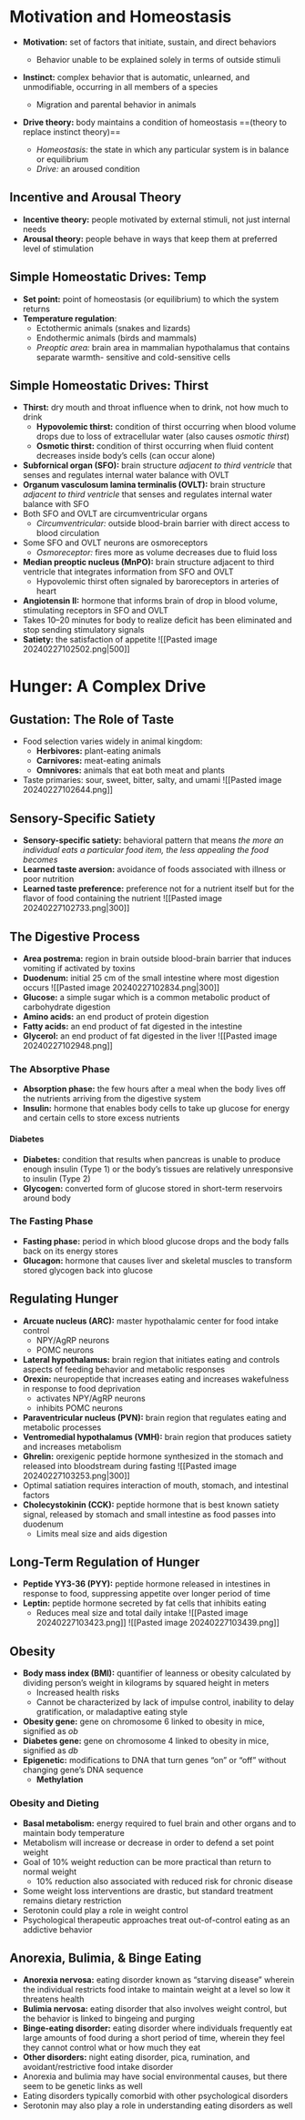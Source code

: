 # Motivation and Homeostasis
- **Motivation:** set of factors that initiate, sustain, and direct behaviors
	- Behavior unable to be explained solely in terms of outside stimuli
- **Instinct:** complex behavior that is automatic, unlearned, and unmodifiable, occurring in all members of a species
	- Migration and parental behavior in animals

- **Drive theory:** body maintains a condition of homeostasis ==(theory to replace instinct theory)==
	- *Homeostasis:* the state in which any particular system is in balance or equilibrium
	- *Drive:* an aroused condition
## Incentive and Arousal Theory
- **Incentive theory:** people motivated by external stimuli, not just internal needs
- **Arousal theory:** people behave in ways that keep them at preferred level of stimulation
## Simple Homeostatic Drives: Temp
- **Set point:** point of homeostasis (or equilibrium) to which the system returns
- **Temperature regulation**:
	- Ectothermic animals (snakes and lizards)
	- Endothermic animals (birds and mammals)
	- *Preoptic area:* brain area in mammalian hypothalamus that contains separate warmth- sensitive and cold-sensitive cells
## Simple Homeostatic Drives: Thirst
- **Thirst:** dry mouth and throat influence when to drink, not how much to drink
	- **Hypovolemic thirst:** condition of thirst occurring when blood volume drops due to loss of extracellular water (also causes *osmotic thirst*)
	- **Osmotic thirst:** condition of thirst occurring when fluid content decreases inside body’s cells (can occur alone)
- **Subfornical organ (SFO):** brain structure *adjacent to third ventricle* that senses and regulates internal water balance with OVLT
- **Organum vasculosum lamina terminalis (OVLT):** brain structure *adjacent to third ventricle* that senses and regulates internal water balance with SFO
- Both SFO and OVLT are circumventricular organs
	- *Circumventricular:* outside blood-brain barrier with direct access to blood circulation
- Some SFO and OVLT neurons are osmoreceptors
	- *Osmoreceptor:* fires more as volume decreases due to fluid loss
- **Median preoptic nucleus (MnPO):** brain structure adjacent to third ventricle that integrates information from SFO and OVLT
	- Hypovolemic thirst often signaled by baroreceptors in arteries of heart
- **Angiotensin II:** hormone that informs brain of drop in blood volume, stimulating receptors in SFO and OVLT
- Takes 10–20 minutes for body to realize deficit has been eliminated and stop sending stimulatory signals
- **Satiety:** the satisfaction of appetite
![[Pasted image 20240227102502.png|500]]
# Hunger: A Complex Drive
## Gustation: The Role of Taste
- Food selection varies widely in animal kingdom:
	- **Herbivores:** plant-eating animals
	- **Carnivores:** meat-eating animals
	- **Omnivores:** animals that eat both meat and plants
- Taste primaries: sour, sweet, bitter, salty, and umami
![[Pasted image 20240227102644.png]]
## Sensory-Specific Satiety
- **Sensory-specific satiety:** behavioral pattern that means *the more an individual eats a particular food item, the less appealing the food becomes*
- **Learned taste aversion:** avoidance of foods associated with illness or poor nutrition
- **Learned taste preference:** preference not for a nutrient itself but for the flavor of food containing the nutrient
![[Pasted image 20240227102733.png|300]]
## The Digestive Process
- **Area postrema:** region in brain outside blood-brain barrier that induces vomiting if activated by toxins
- **Duodenum:** initial 25 cm of the small intestine where most digestion occurs
![[Pasted image 20240227102834.png|300]]
- **Glucose:** a simple sugar which is a common metabolic product of carbohydrate digestion
- **Amino acids:** an end product of protein digestion
- **Fatty acids:** an end product of fat digested in the intestine
- **Glycerol:** an end product of fat digested in the liver
![[Pasted image 20240227102948.png]]
### The Absorptive Phase
- **Absorption phase:** the few hours after a meal when the body lives off the nutrients arriving from the digestive system
- **Insulin:** hormone that enables body cells to take up glucose for energy and certain cells to store excess nutrients
#### Diabetes
- **Diabetes:** condition that results when pancreas is unable to produce enough insulin (Type 1) or the body’s tissues are relatively unresponsive to insulin (Type 2)
- **Glycogen:** converted form of glucose stored in short-term reservoirs around body
### The Fasting Phase
- **Fasting phase:** period in which blood glucose drops and the body falls back on its energy stores
- **Glucagon:** hormone that causes liver and skeletal muscles to transform stored glycogen back into glucose
## Regulating Hunger
- **Arcuate nucleus (ARC):** master hypothalamic center for food intake control
	- NPY/AgRP neurons
	- POMC neurons
- **Lateral hypothalamus:** brain region that initiates eating and controls aspects of feeding behavior and metabolic responses
- **Orexin:** neuropeptide that increases eating and increases wakefulness in response to food deprivation
	- activates NPY/AgRP neurons
	- inhibits POMC neurons
- **Paraventricular nucleus (PVN):** brain region that regulates eating and metabolic processes
- **Ventromedial hypothalamus (VMH):** brain region that produces satiety and increases metabolism
- **Ghrelin:** orexigenic peptide hormone synthesized in the stomach and released into bloodstream during fasting
![[Pasted image 20240227103253.png|300]]
- Optimal satiation requires interaction of mouth, stomach, and intestinal factors
- **Cholecystokinin (CCK):** peptide hormone that is best known satiety signal, released by stomach and small intestine as food passes into duodenum
	- Limits meal size and aids digestion
## Long-Term Regulation of Hunger
- **Peptide YY3-36 (PYY):** peptide hormone released in intestines in response to food, suppressing appetite over longer period of time
- **Leptin:** peptide hormone secreted by fat cells that inhibits eating
	- Reduces meal size and total daily intake
![[Pasted image 20240227103423.png]]
![[Pasted image 20240227103439.png]]
## Obesity
- **Body mass index (BMI):** quantifier of leanness or obesity calculated by dividing person’s weight in kilograms by squared height in meters
	- Increased health risks
	- Cannot be characterized by lack of impulse control, inability to delay gratification, or maladaptive eating style
- **Obesity gene:** gene on chromosome 6 linked to obesity in mice, signified as *ob*
- **Diabetes gene:** gene on chromosome 4 linked to obesity in mice, signified as *db*
- **Epigenetic:** modifications to DNA that turn genes “on” or “off” without changing gene’s DNA sequence
	- **Methylation**
### Obesity and Dieting
- **Basal metabolism:** energy required to fuel brain and other organs and to maintain body temperature
- Metabolism will increase or decrease in order to defend a set point weight
- Goal of 10% weight reduction can be more practical than return to normal weight
	- 10% reduction also associated with reduced risk for chronic disease
- Some weight loss interventions are drastic, but standard treatment remains dietary restriction
- Serotonin could play a role in weight control
- Psychological therapeutic approaches treat out-of-control eating as an addictive behavior
## Anorexia, Bulimia, & Binge Eating
- **Anorexia nervosa:** eating disorder known as “starving disease” wherein the individual restricts food intake to maintain weight at a level so low it threatens health
- **Bulimia nervosa:** eating disorder that also involves weight control, but the behavior is linked to bingeing and purging
- **Binge-eating disorder:** eating disorder where individuals frequently eat large amounts of food during a short period of time, wherein they feel they cannot control what or how much they eat
- **Other disorders:** night eating disorder, pica, rumination, and avoidant/restrictive food intake disorder
- Anorexia and bulimia may have social environmental causes, but there seem to be genetic links as well
- Eating disorders typically comorbid with other psychological disorders
- Serotonin may also play a role in understanding eating disorders as well